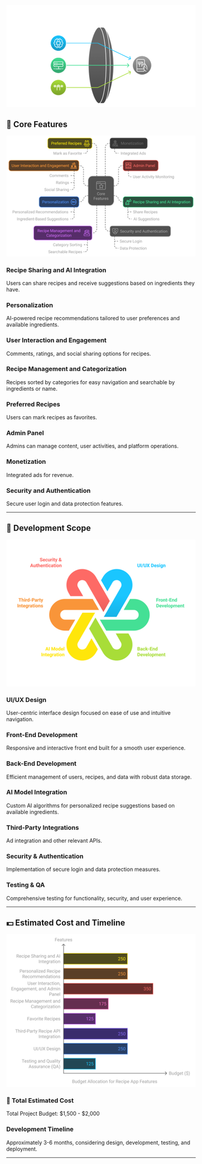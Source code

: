 
![Recipe Sharing and AI Integration](napkin-selection.png)
---

## 📖 Core Features
![Personalization](core_features.png)

### Recipe Sharing and AI Integration
Users can share recipes and receive suggestions based on ingredients they have.


### Personalization
AI-powered recipe recommendations tailored to user preferences and available ingredients.


### User Interaction and Engagement
Comments, ratings, and social sharing options for recipes.

### Recipe Management and Categorization
Recipes sorted by categories for easy navigation and searchable by ingredients or name.

### Preferred Recipes
Users can mark recipes as favorites.

### Admin Panel
Admins can manage content, user activities, and platform operations.

### Monetization
Integrated ads for revenue.

### Security and Authentication
Secure user login and data protection features.

---

## 📐 Development Scope
![User Interaction and Engagement](project-development-breakdown.png)

### UI/UX Design
User-centric interface design focused on ease of use and intuitive navigation.

### Front-End Development
Responsive and interactive front end built for a smooth user experience.

### Back-End Development
Efficient management of users, recipes, and data with robust data storage.

### AI Model Integration
Custom AI algorithms for personalized recipe suggestions based on available ingredients.

### Third-Party Integrations
Ad integration and other relevant APIs.

### Security & Authentication
Implementation of secure login and data protection measures.

### Testing & QA
Comprehensive testing for functionality, security, and user experience.

---

## 💵 Estimated Cost and Timeline

![Recipe Management and Categorization](project-pugedt-distribution.png)
### 📅 Total Estimated Cost
Total Project Budget: $1,500 - $2,000

### Development Timeline
Approximately 3-6 months, considering design, development, testing, and deployment.

---





